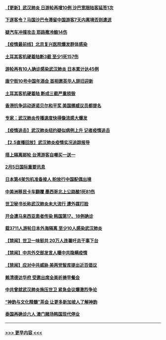#### [【更新】武汉肺炎 日游轮再增10例 沙巴宽限陆客延签1次](../pages/prog202/a102758911.md?t=02061544) 
#### [下逐客令？马国沙巴令滞留中国游客7天内离境否则遣送](../pages/prog202/a102770640.md?t=02061544) 
#### [疑汽车冲撞攻击 耶路撒冷酿14伤](../pages/prog202/a102770586.md?t=02061544) 
#### [【疫情最前线】北京复兴医院爆发群体感染](../pages/prog202/a102770602.md?t=02061544) 
#### [土耳其客机硬着陆断3截 至少1死157伤](../pages/prog202/a102770508.md?t=02061544) 
#### [游轮再有10人确诊感染武汉肺炎 日本累计达45例](../pages/prog202/a102770476.md?t=02061544) 
#### [唐宁街10号中国年酒会 首相邀英华人辞旧迎新](../pages/prog202/a102770458.md?t=02061544) 
#### [土耳其客机硬着陆 断成三截严重损毁](../pages/prog202/a102770239.md?t=02061544) 
#### [香港抗争运动逐诺贝尔和平奖 美国挪威议员都提名](../pages/prog202/a102770390.md?t=02061544) 
#### [专家：武汉肺炎传播速度快得像流感大爆发](../pages/prog202/a102770132.md?t=02061544) 
#### [【疫情追击】武汉肺炎纽约疑似病例上升 记者疫情追击](../pages/prog202/a102770000.md?t=02061544) 
#### [【2.5直播回放】武汉肺炎疫情实况追踪报导](../pages/prog202/a102769913.md?t=02061544) 
#### [搭上隔离邮轮 台湾游客自嘲买一送一](../pages/prog202/a102769845.md?t=02061544) 
#### [2月5日国际重要讯息](../pages/prog202/a102769821.md?t=02061544) 
#### [日本第4架包机准备接人 盼放行中国配偶出境](../pages/prog202/a102769765.md?t=02061544) 
#### [中美洲移民卡车翻覆 墨西哥北上公路酿1死81伤](../pages/prog202/a102769703.md?t=02061544) 
#### [世卫秘书长称武汉肺炎未大流行 遭外媒打脸](../pages/prog202/a102769679.md?t=02061544) 
#### [开会遭马来西亚患者传染 韩国第17、18例确诊](../pages/prog202/a102769600.md?t=02061544) 
#### [载3711人游轮日本外海隔离 至少10人感染武汉肺炎](../pages/prog202/a102769538.md?t=02061544) 
#### [【禁闻】世卫一味挺共 20万人连署吁总干事下台](../pages/prog202/a102769445.md?t=02061544) 
#### [【禁闻】中共外交部发言人曝中共隐瞒疫情](../pages/prog202/a102769400.md?t=02061544) 
#### [【禁闻】应对中共威胁 美两党智库提出近百倡议](../pages/prog202/a102769357.md?t=02061544) 
#### [赖清德访华府  受邀出席全美祈祷早餐会](../pages/prog202/a102769350.md?t=02061544) 
#### [中共曾就武汉肺炎施压世卫 紧急会议爆激烈争论](../pages/prog202/a102769312.md?t=02061544) 
#### [“神韵与文化精髓”茶会 让更多新加坡人了解神韵](../pages/prog202/a102769286.md?t=02061544) 
#### [泰国再确诊六人 澳门赌场韩国现代停业](../pages/prog202/a102769239.md?t=02061544) 

----
#### [ >>> 更早内容 <<< ](../indexes/prog202-earlier.md)
